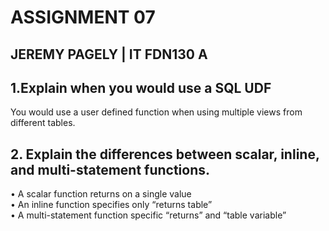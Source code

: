 # ASSIGNMENT 07 #
## JEREMY PAGELY | IT FDN130 A ##

## 1.Explain when you would use a SQL UDF ##
You would use a user defined function when using multiple views from different tables.

## 2. Explain the differences between scalar, inline, and multi-statement functions. ##
•	A scalar function returns on a single value <br>
•	An inline function specifies only “returns table” <br>
•	A multi-statement function specific “returns” and “table variable”<br>
